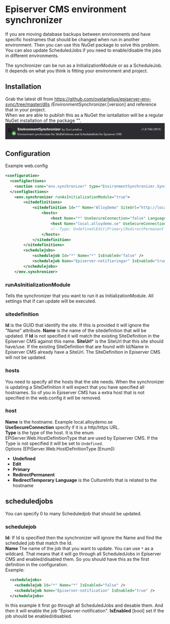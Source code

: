 # Episerver CMS environment synchronizer
If you are moving database backups between environments and have specific hostnames that should be changed when run in another environment. Then you can use this NuGet package to solve this problem. You can also update ScheduledJobs if you need to enable/disable the jobs in different environments.  
  
The synchronizer can be run as a InitializationModule or as a ScheduleJob. It depends on what you think is fitting your environment and project.

## Installation
Grab the latest dll from https://github.com/ovelartelius/episerver-env-sync/tree/master/dlls /EnvironmentSynchronizer.[version] and reference that in your project.  
When we are able to publish this as a NuGet the isntallation will be a regular NuGet installation of the package "".
![NuGet](documentation/EnvironmentSynchronizer_NuGet.jpg)

## Configuration
Example web.config
```xml
<configuration>
  <configSections>
    <section name="env.synchronizer" type="EnvironmentSynchronizer.SynchronizerSection" allowLocation="true" allowDefinition="Everywhere" />
  </configSections>
	<env.synchronizer runAsInitializationModule="true">
		<sitedefinitions>
			<sitedefinition Id="" Name="AlloyDemo" SiteUrl="http://localhost:58288/">
				<hosts>
					<host Name="*" UseSecureConnection="false" Language="" />
					<host Name="local.alloydemo.se" UseSecureConnection="false" Language="en" />
					<!--Type: Undefined|Edit|Primary|RedirectPermanent|RedirectTemporary-->
				</hosts>
			</sitedefinition>
		</sitedefinitions>
		<schedulejobs>
			<schedulejob Id="*" Name="*" IsEnabled="false" />
			<schedulejob Name="Episerver-notifieringar" IsEnabled="true" />
		</schedulejobs>
	</env.synchronizer>
```

### runAsInitializationModule
Tells the synchronizer that you want to run it as InitializationModule. All settings that if can update will be executed.

### sitedefinition
**Id** is the GUID that identify the site. If this is provided it will ignore the "Name" attribute.
**Name** is the name of the sitedefinition that will be updated. If **Id** is not specified it will match the existing SiteDefinition in the Episerver CMS against this name.
**SiteUrl*** is the SiteUrl that this site should have/use. If the existing SiteDefinition that are found with Id/Name in Episerver CMS already have a SiteUrl. The SiteDefinition in Episerver CMS will not be updated.

### hosts
You need to specify all the hosts that the site needs. When the synchronizer is updating a SiteDefinition it will expect that you have specified all hostnames. So of you in Episerver CMS has a extra host that is not specified in the web.config it will be removed.

### host
**Name** is the hostname. Example local.alloydemo.se  
**UseSecureConnection** specify if it is a http/https URL.  
**Type** is the type of the host. It is the enum EPiServer.Web.HostDefinitionType that are used by Episerver CMS. If the Type is not specified it will be set to `Undefined`.  
Options (EPiServer.Web.HostDefinitionType [Enum]):  
- **Undefined**
- **Edit**
- **Primary**
- **RedirectPermanent**
- **RedirectTemporary**
**Language** is the CultureInfo that is related to the hostname  

## scheduledjobs
You can specify 0 to many Scheduledjob that should be updated.

### schedulejob
**Id**: If Id is specified then the synchronizer will ignore the Name and find the scheduled job that match the Id.  
**Name** The name of the job that you want to update. You can use `*` as a wildcard. That means that it will go through all ScheduledJobs in Episerver CMS and enabled/disabled them. So you should have this as the first definition in the configuration.  
Example:  
```xml
  <schedulejobs>
    <schedulejob Id="*" Name="*" IsEnabled="false" />
    <schedulejob Name="Episerver-notification" IsEnabled="true" />
  </schedulejobs>
```  
In this example it first go through all ScheduledJobs and desable them. And then it will enable the job "Episerver-notification".
**IsEnabled** [bool] set if the job should be enabled/disabled. 

